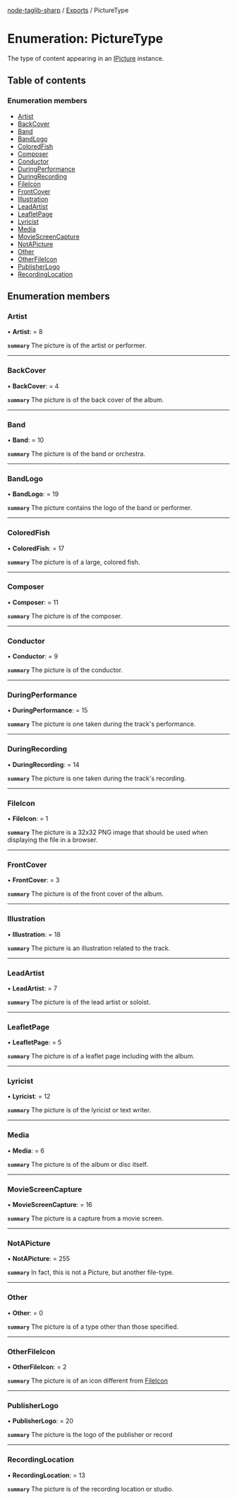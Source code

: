 [node-taglib-sharp](../README.md) / [Exports](../modules.md) / PictureType

# Enumeration: PictureType

The type of content appearing in an [IPicture](../interfaces/ipicture.md) instance.

## Table of contents

### Enumeration members

- [Artist](picturetype.md#artist)
- [BackCover](picturetype.md#backcover)
- [Band](picturetype.md#band)
- [BandLogo](picturetype.md#bandlogo)
- [ColoredFish](picturetype.md#coloredfish)
- [Composer](picturetype.md#composer)
- [Conductor](picturetype.md#conductor)
- [DuringPerformance](picturetype.md#duringperformance)
- [DuringRecording](picturetype.md#duringrecording)
- [FileIcon](picturetype.md#fileicon)
- [FrontCover](picturetype.md#frontcover)
- [Illustration](picturetype.md#illustration)
- [LeadArtist](picturetype.md#leadartist)
- [LeafletPage](picturetype.md#leafletpage)
- [Lyricist](picturetype.md#lyricist)
- [Media](picturetype.md#media)
- [MovieScreenCapture](picturetype.md#moviescreencapture)
- [NotAPicture](picturetype.md#notapicture)
- [Other](picturetype.md#other)
- [OtherFileIcon](picturetype.md#otherfileicon)
- [PublisherLogo](picturetype.md#publisherlogo)
- [RecordingLocation](picturetype.md#recordinglocation)

## Enumeration members

### Artist

• **Artist**: = 8

**`summary`** The picture is of the artist or performer.

___

### BackCover

• **BackCover**: = 4

**`summary`** The picture is of the back cover of the album.

___

### Band

• **Band**: = 10

**`summary`** The picture is of the band or orchestra.

___

### BandLogo

• **BandLogo**: = 19

**`summary`** The picture contains the logo of the band or performer.

___

### ColoredFish

• **ColoredFish**: = 17

**`summary`** The picture is of a large, colored fish.

___

### Composer

• **Composer**: = 11

**`summary`** The picture is of the composer.

___

### Conductor

• **Conductor**: = 9

**`summary`** The picture is of the conductor.

___

### DuringPerformance

• **DuringPerformance**: = 15

**`summary`** The picture is one taken during the track's performance.

___

### DuringRecording

• **DuringRecording**: = 14

**`summary`** The picture is one taken during the track's recording.

___

### FileIcon

• **FileIcon**: = 1

**`summary`** The picture is a 32x32 PNG image that should be used when displaying the file in a browser.

___

### FrontCover

• **FrontCover**: = 3

**`summary`** The picture is of the front cover of the album.

___

### Illustration

• **Illustration**: = 18

**`summary`** The picture is an illustration related to the track.

___

### LeadArtist

• **LeadArtist**: = 7

**`summary`** The picture is of the lead artist or soloist.

___

### LeafletPage

• **LeafletPage**: = 5

**`summary`** The picture is of a leaflet page including with the album.

___

### Lyricist

• **Lyricist**: = 12

**`summary`** The picture is of the lyricist or text writer.

___

### Media

• **Media**: = 6

**`summary`** The picture is of the album or disc itself.

___

### MovieScreenCapture

• **MovieScreenCapture**: = 16

**`summary`** The picture is a capture from a movie screen.

___

### NotAPicture

• **NotAPicture**: = 255

**`summary`** In fact, this is not a Picture, but another file-type.

___

### Other

• **Other**: = 0

**`summary`** The picture is of a type other than those specified.

___

### OtherFileIcon

• **OtherFileIcon**: = 2

**`summary`** The picture is of an icon different from [FileIcon](picturetype.md#fileicon)

___

### PublisherLogo

• **PublisherLogo**: = 20

**`summary`** The picture is the logo of the publisher or record

___

### RecordingLocation

• **RecordingLocation**: = 13

**`summary`** The picture is of the recording location or studio.
